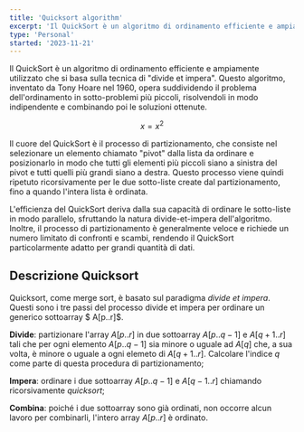 ```yaml
---
title: 'Quicksort algorithm'
excerpt: 'Il QuickSort è un algoritmo di ordinamento efficiente e ampiamente utilizzato che si basa sulla tecnica di "divide et impera". Questo algoritmo, inventato da Tony Hoare nel 1960, opera suddividendo...'
type: 'Personal'
started: '2023-11-21'
---
```


Il QuickSort è un algoritmo di ordinamento efficiente e ampiamente utilizzato che si basa sulla tecnica di "divide et impera". Questo algoritmo, inventato da Tony Hoare nel 1960, opera suddividendo il problema dell'ordinamento in sotto-problemi più piccoli, risolvendoli in modo indipendente e combinando poi le soluzioni ottenute.

```math
x = x^2
```

Il cuore del QuickSort è il processo di partizionamento, che consiste nel selezionare un elemento chiamato "pivot" dalla lista da ordinare e posizionarlo in modo che tutti gli elementi più piccoli siano a sinistra del pivot e tutti quelli più grandi siano a destra. Questo processo viene quindi ripetuto ricorsivamente per le due sotto-liste create dal partizionamento, fino a quando l'intera lista è ordinata.

L'efficienza del QuickSort deriva dalla sua capacità di ordinare le sotto-liste in modo parallelo, sfruttando la natura divide-et-impera dell'algoritmo. Inoltre, il processo di partizionamento è generalmente veloce e richiede un numero limitato di confronti e scambi, rendendo il QuickSort particolarmente adatto per grandi quantità di dati.
## Descrizione Quicksort
Quicksort, come merge sort, è basato sul paradigma *divide et impera*. Questi sono i tre passi del processo divide et impera per ordinare un generico sottoarray $ A[p..r]$.

**Divide**: partizionare l'array $A[p..r]$ in due sottoarray $A[p..q-1]$ e $A[q+1..r]$ tali che per ogni elemento $A[p..q-1]$ sia minore o uguale ad $A[q]$ che, a sua volta, è minore o uguale a ogni elemeto di $A[q+1..r]$. Calcolare l'indice *q* come parte di questa procedura di partizionamento;

**Impera**: ordinare i due sottoarray $A[p..q-1]$ e $A[q-1..r]$ chiamando ricorsivamente *quicksort*;

**Combina**: poiché i due sottoarray sono già ordinati, non occorre alcun lavoro per combinarli, l'intero array $A[p..r]$ è ordinato.